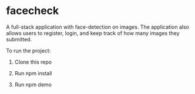 # facecheck

A full-stack application with face-detection on images. The application also allows users to register, login, and keep track of how many images they submitted.

To run the project:

  1. Clone this repo

  2. Run npm install

  3. Run npm demo
